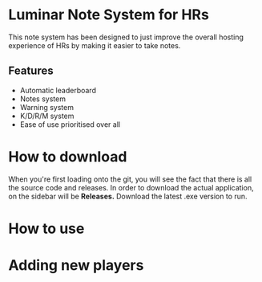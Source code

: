 # Luminar Note System for HRs

This note system has been designed to just improve the overall hosting experience of HRs by making it easier to take notes.

## Features
- Automatic leaderboard
- Notes system
- Warning system
- K/D/R/M system
- Ease of use prioritised over all


# How to download

When you're first loading onto the git, you will see the fact that there is all the source code and releases. In order to download the actual application, on the sidebar will be **Releases.** Download the latest .exe version to run.

# How to use

# Adding new players
